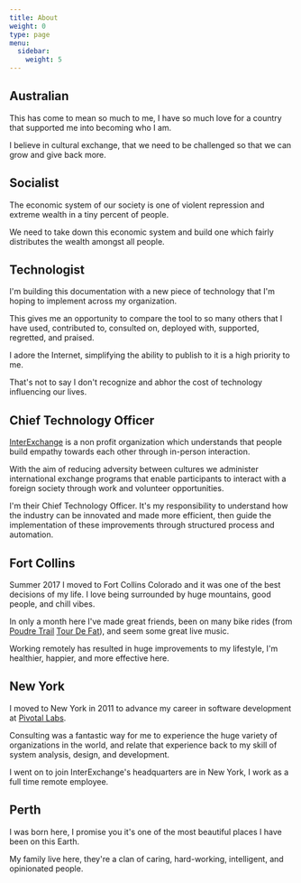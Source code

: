 ```yaml
---
title: About
weight: 0
type: page
menu:
  sidebar:
    weight: 5
---
```

## Australian

This has come to mean so much to me, I have so much love for a country that supported me into becoming who I am.

I believe in cultural exchange, that we need to be challenged so that we can grow and give back more.

## Socialist

The economic system of our society is one of violent repression and extreme wealth in a tiny percent of people.

We need to take down this economic system and build one which fairly distributes the wealth amongst all people.

## Technologist

I'm building this documentation with a new piece of technology that I'm hoping to implement across my organization.

This gives me an opportunity to compare the tool to so many others that I have used, contributed to, consulted on, deployed with, supported, regretted, and praised.

I adore the Internet, simplifying the ability to publish to it is a high priority to me.

That's not to say I don't recognize and abhor the cost of technology influencing our lives.

## Chief Technology Officer

[InterExchange](https://www.interexchange.org/) is a non profit organization which understands that people build empathy towards each other through in-person interaction.

With the aim of reducing adversity between cultures we administer international exchange programs that enable participants to interact with a foreign society through work and volunteer opportunities.

I'm their Chief Technology Officer. It's my responsibility to understand how the industry can be innovated and made more efficient, then guide the implementation of these improvements through structured process and automation.

## Fort Collins

Summer 2017 I moved to Fort Collins Colorado and it was one of the best decisions of my life. I love being surrounded by huge mountains, good people, and chill vibes.

In only a month here I've made great friends, been on many bike rides (from [Poudre Trail](http://www.poudretrail.org/) [Tour De Fat](https://www.newbelgium.com/events/tour-de-fat)), and seem some great live music.

Working remotely has resulted in huge improvements to my lifestyle, I'm healthier, happier, and more effective here.

## New York

I moved to New York in 2011 to advance my career in software development at [Pivotal Labs](https://pivotal.io/labs).

Consulting was a fantastic way for me to experience the huge variety of organizations in the world, and relate that experience back to my skill of system analysis, design, and development.

I went on to join InterExchange's headquarters are in New York, I work as a full time remote employee.

## Perth

I was born here, I promise you it's one of the most beautiful places I have been on this Earth.

My family live here, they're a clan of caring, hard-working, intelligent, and opinionated people.
